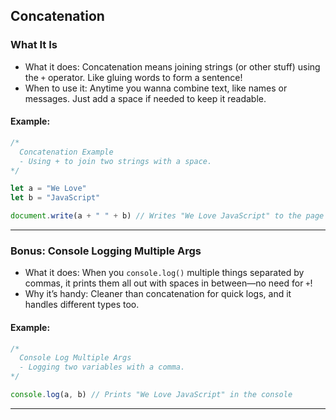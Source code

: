 
## Concatenation

### What It Is
- What it does: Concatenation means joining strings (or other stuff) using the `+` operator. Like gluing words to form a sentence!
- When to use it: Anytime you wanna combine text, like names or messages. Just add a space if needed to keep it readable.

#### Example:
```javascript
/*
  Concatenation Example
  - Using + to join two strings with a space.
*/

let a = "We Love"
let b = "JavaScript"

document.write(a + " " + b) // Writes "We Love JavaScript" to the page
```

---

### Bonus: Console Logging Multiple Args
- What it does: When you `console.log()` multiple things separated by commas, it prints them all out with spaces in between—no need for `+`!
- Why it’s handy: Cleaner than concatenation for quick logs, and it handles different types too.

#### Example:
```javascript
/*
  Console Log Multiple Args
  - Logging two variables with a comma.
*/

console.log(a, b) // Prints "We Love JavaScript" in the console
```

---
